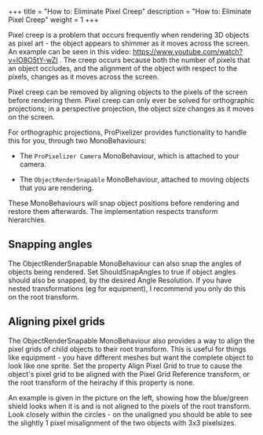 +++
title = "How to: Eliminate Pixel Creep"
description = "How to: Eliminate Pixel Creep"
weight = 1
+++

Pixel creep is a problem that occurs frequently when rendering 3D objects as pixel art - the object appears to shimmer as it moves across the screen. An example can be seen in this video: https://www.youtube.com/watch?v=lO8O5tY-wZI . The creep occurs because both the number of pixels that an object occludes, and the alignment of the object with respect to the pixels, changes as it moves across the screen.

Pixel creep can be removed by aligning objects to the pixels of the screen before rendering them. Pixel creep can only ever be solved for orthographic projections; in a perspective projection, the object size changes as it moves on the screen.

For orthographic projections, ProPixelizer provides functionality to handle this for you, through two MonoBehaviours:

- The `ProPixelizer Camera` MonoBehaviour, which is attached to your camera.

- The `ObjectRenderSnapable` MonoBehaviour, attached to moving objects that you are rendering.

These MonoBehaviours will snap object positions before rendering and restore them afterwards. The implementation respects transform hierarchies.


## Snapping angles

The ObjectRenderSnapable MonoBehaviour can also snap the angles of objects being rendered. Set ShouldSnapAngles to true if object angles should also be snapped, by the desired Angle Resolution. If you have nested transformations (eg for equipment), I recommend you only do this on the root transform.


## Aligning pixel grids

The ObjectRenderSnapable MonoBehaviour also provides a way to align the pixel grids of child objects to their root transform. This is useful for things like equipment - you have different meshes but want the complete object to look like one sprite. Set the property Align Pixel Grid to true to cause the object's pixel grid to be aligned with the Pixel Grid Reference transform, or the root transform of the heirachy if this property is none.

An example is given in the picture on the left, showing how the blue/green shield looks when it is and is not aligned to the pixels of the root transform. Look closely within the circles - on the unaligned you should be able to see the slightly 1 pixel misalignment of the two objects with 3x3 pixelsizes.
